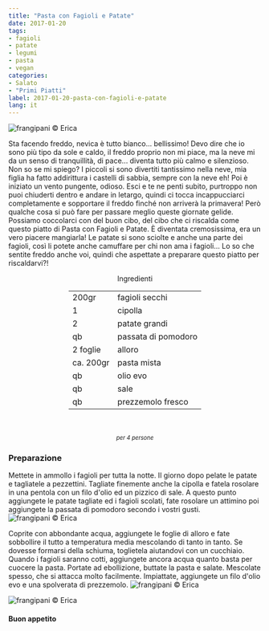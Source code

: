 ```yaml
---
title: "Pasta con Fagioli e Patate"
date: 2017-01-20
tags:
- fagioli
- patate
- legumi
- pasta
- vegan
categories:
- Salato
- "Primi Piatti"
label: 2017-01-20-pasta-con-fagioli-e-patate
lang: it
---
```

![](header.jpg "frangipani © Erica")

Sta facendo freddo, nevica è tutto bianco... bellissimo! Devo dire che io sono più tipo da sole e caldo, il freddo proprio non mi piace, ma la neve mi da un senso di tranquillità, di pace... diventa tutto più calmo e silenzioso. Non so se mi spiego? I piccoli si sono divertiti tantissimo nella neve, mia figlia ha fatto addirittura i castelli di sabbia, sempre con la neve eh! Poi è iniziato un vento pungente, odioso. Esci e te ne penti subito, purtroppo non puoi chiuderti dentro e andare in letargo, quindi ci tocca incappucciarci completamente e sopportare il freddo finché non arriverà la primavera! Però qualche cosa si può fare per passare meglio queste giornate gelide. Possiamo coccolarci con del buon cibo, del cibo che ci riscalda come questo piatto di Pasta con Fagioli e Patate. È diventata cremosissima, era un vero piacere mangiarla! Le patate si sono sciolte e anche una parte dei fagioli, così li potete anche camuffare per chi non ama i fagioli... Lo so che sentite freddo anche voi, quindi che aspettate a preparare questo piatto per riscaldarvi?!  

<div id="wrapper" style="text-align: center">
  <div id="yourdiv" style="display: inline-block;">
    <div class="ingredients">
      <div class="ingredients-title">Ingredienti</div>
      <table>
        <tbody>
          <tr>
            <td>200gr</td>
            <td>fagioli secchi</td>
          </tr>
          <tr>
            <td>1</td>
            <td>cipolla</td>
          </tr>
          <tr>
            <td>2</td>
            <td>patate grandi</td>
          </tr>
          <tr>
            <td>qb</td>
            <td>passata di pomodoro</td>
          </tr>
          <tr>
            <td>2 foglie</td>
            <td>alloro</td>
          </tr>
          <tr>
            <td>ca. 200gr</td>
            <td>pasta mista</td>
          </tr>
          <tr>
            <td>qb</td>
            <td>olio evo</td>
          </tr>
          <tr>
            <td>qb</td>
            <td>sale</td>
          </tr>
          <tr>
            <td>qb</td>
            <td>prezzemolo fresco</td>
          </tr>
        </tbody>
      </table>
      <br></br>
      <i class="pull-right" style="font-size: 80%;">per 4 persone</i>
    </div>
  </div>
</div>


<h3>
  <font color="grey">
    <i class="fa-solid fa-gears"></i>
  </font> Preparazione
</h3>

Mettete in ammollo i fagioli per tutta la notte. Il giorno dopo pelate le patate e tagliatele a pezzettini. Tagliate finemente anche la cipolla e fatela rosolare in una pentola con un filo d'olio ed un pizzico di sale. A questo punto aggiungete le patate tagliate ed i fagioli scolati, fate rosolare un attimino poi aggiungete la passata di pomodoro secondo i vostri gusti. 
![](fagioliepatate.jpg "frangipani © Erica")

Coprite con abbondante acqua, aggiungete le foglie di alloro e fate sobbollire il tutto a temperatura media mescolando di tanto in tanto. Se dovesse formarsi della schiuma, toglietela aiutandovi con un cucchiaio. Quando i fagioli saranno cotti, aggiungete ancora acqua quanto basta per cuocere la pasta. Portate ad ebollizione, buttate la pasta e salate. Mescolate spesso, che si attacca molto facilmente. Impiattate, aggiungete un filo d'olio evo e una spolverata di prezzemolo.
![](risultato1.jpg "frangipani © Erica")

![](risultato2.jpg "frangipani © Erica")

<h4>Buon appetito
  <font color="red">
    <i class="fa-regular fa-face-smile"></i>
  </font>
</h4>
